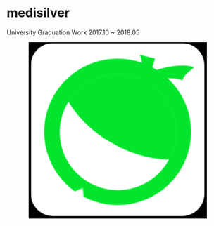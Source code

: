 # medisilver
University Graduation Work 
2017.10 ~ 2018.05

<p align="center">
  <img src="Image/icon.png" width="width size%" height="height size%">
</p>
